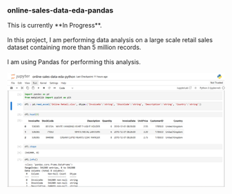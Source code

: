 ### online-sales-data-eda-pandas
<html>
  <body>
    <p>
       This is currently **In Progress**. <br><br> 
      In this project, I am performing 
            data analysis on a large scale retail sales dataset containing more than 5 million records. <br><br> 
            I am using Pandas for performing this analysis.<br><br>
    <img src="eda_pandas.png">
    </p>
  </body>
</html>
